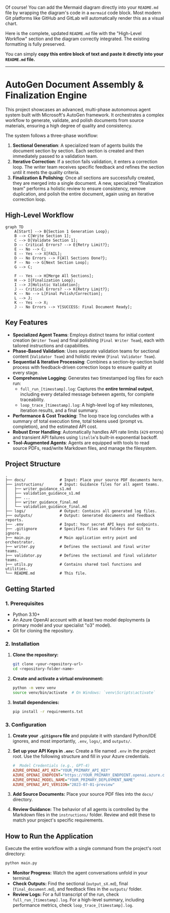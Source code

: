 Of course! You can add the Mermaid diagram directly into your `README.md` file by wrapping the diagram's code in a `mermaid` code block. Most modern Git platforms like GitHub and GitLab will automatically render this as a visual chart.

Here is the complete, updated `README.md` file with the "High-Level Workflow" section and the diagram correctly integrated. The existing formatting is fully preserved.

You can simply **copy this entire block of text and paste it directly into your `README.md` file.**

---

# AutoGen Document Assembly & Finalization Engine

This project showcases an advanced, multi-phase autonomous agent system built with Microsoft's AutoGen framework. It orchestrates a complex workflow to generate, validate, and polish documents from source materials, ensuring a high degree of quality and consistency.

The system follows a three-phase workflow:

1.  **Sectional Generation**: A specialized team of agents builds the document section by section. Each section is created and then immediately passed to a validation team.
2.  **Iterative Correction**: If a section fails validation, it enters a correction loop. The writer team receives specific feedback and refines the section until it meets the quality criteria.
3.  **Finalization & Polishing**: Once all sections are successfully created, they are merged into a single document. A new, specialized "finalization team" performs a holistic review to ensure consistency, remove duplication, and polish the entire document, again using an iterative correction loop.

## High-Level Workflow

```mermaid
graph TD
    A[Start] --> B{Section 1 Generation Loop};
    B --> C[Write Section 1];
    C --> D[Validate Section 1];
    D -- Critical Errors? --> E{Retry Limit?};
    E -- No --> C;
    E -- Yes --> X[FAIL];
    D -- No Errors --> F{All Sections Done?};
    F -- No --> G[Next Section Loop];
    G --> C;

    F -- Yes --> H[Merge All Sections];
    H --> I{Finalization Loop};
    I --> J[Holistic Validation];
    J -- Critical Errors? --> K{Retry Limit?};
    K -- No --> L[Final Polish/Correction];
    L --> J;
    K -- Yes --> X;
    J -- No Errors --> Y[SUCCESS: Final Document Ready];
```

## Key Features

-   **Specialized Agent Teams**: Employs distinct teams for initial content creation (`Writer Team`) and final polishing (`Final Writer Team`), each with tailored instructions and capabilities.
-   **Phase-Based Validation**: Uses separate validation teams for sectional content (`Validator Team`) and holistic review (`Final Validator Team`).
-   **Sequential & Iterative Processing**: Combines a section-by-section build process with feedback-driven correction loops to ensure quality at every stage.
-   **Comprehensive Logging**: Generates two timestamped log files for each run:
    -   `full_run_[timestamp].log`: Captures the **entire terminal output**, including every detailed message between agents, for complete traceability.
    -   `loop_trace_[timestamp].log`: A high-level log of key milestones, iteration results, and a final summary.
-   **Performance & Cost Tracking**: The loop trace log concludes with a summary of total execution time, total tokens used (prompt vs. completion), and the estimated API cost.
-   **Robust Error Handling**: Automatically handles API rate limits (`429` errors) and transient API failures using `litellm`'s built-in exponential backoff.
-   **Tool-Augmented Agents**: Agents are equipped with tools to read source PDFs, read/write Markdown files, and manage the filesystem.

## Project Structure

```
.
├── docs/               # Input: Place your source PDF documents here.
├── instructions/       # Input: Guidance files for all agent teams.
│   ├── writer_guidance_s1.md
│   ├── validation_guidance_s1.md
│   ├── ...
│   ├── writer_guidance_final.md
│   └── validation_guidance_final.md
├── logs/               # Output: Contains all generated log files.
├── outputs/            # Output: Generated documents and feedback reports.
├── .env                # Input: Your secret API keys and endpoints.
├── .gitignore          # Specifies files and folders for Git to ignore.
├── main.py             # Main application entry point and orchestrator.
├── writer.py           # Defines the sectional and final writer teams.
├── validator.py        # Defines the sectional and final validator teams.
├── utils.py            # Contains shared tool functions and utilities.
└── README.md           # This file.
```

## Getting Started

### 1. Prerequisites

-   Python 3.10+
-   An Azure OpenAI account with at least two model deployments (a primary model and your specialist "o3" model).
-   Git for cloning the repository.

### 2. Installation

1.  **Clone the repository:**
    ```bash
    git clone <your-repository-url>
    cd <repository-folder-name>
    ```

2.  **Create and activate a virtual environment:**
    ```bash
    python -m venv venv
    source venv/bin/activate  # On Windows: `venv\Scripts\activate`
    ```

3.  **Install dependencies:**
    ```bash
    pip install -r requirements.txt
    ```

### 3. Configuration

1.  **Create your `.gitignore` file** and populate it with standard Python/IDE ignores, and most importantly, `.env`, `logs/`, and `outputs/`.

2.  **Set up your API Keys in `.env`:**
    Create a file named `.env` in the project root. Use the following structure and fill in your Azure credentials.

    ```ini
    #  Model Credentials (e.g., GPT-4)
    AZURE_OPENAI_API_KEY="YOUR_PRIMARY_API_KEY"
    AZURE_OPENAI_ENDPOINT="https://YOUR_PRIMARY_ENDPOINT.openai.azure.com/"
    AZURE_OPENAI_MODEL_NAME="YOUR_PRIMARY_DEPLOYMENT_NAME"
    AZURE_OPENAI_API_VERSION="2023-07-01-preview"

    ```

3.  **Add Source Documents:** Place your source PDF files into the `docs/` directory.

4.  **Review Guidance:** The behavior of all agents is controlled by the Markdown files in the `instructions/` folder. Review and edit these to match your project's specific requirements.

## How to Run the Application

Execute the entire workflow with a single command from the project's root directory:

```bash
python main.py
```

-   **Monitor Progress:** Watch the agent conversations unfold in your terminal.
-   **Check Outputs:** Find the sectional (`output_sX.md`), final (`final_document.md`), and feedback files in the `outputs/` folder.
-   **Review Logs:** For a full transcript of the run, check `full_run_[timestamp].log`. For a high-level summary, including performance metrics, check `loop_trace_[timestamp].log`.
